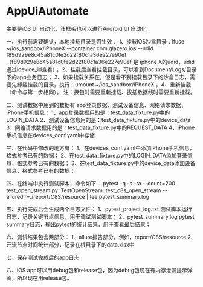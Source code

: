 # AppUiAutomate
主要是iOS UI 自动化，该框架也可以进行Android UI 自动化

一、执行前需要确认，本地挂载目录是否生效：
  1、挂载iOS沙盒目录：ifuse ~/ios_sandbox/iPhoneX --container com.glazero.ios --udid f89d929e8c45a81c0fe2d22f80c1a36e227e90ef
    （f89d929e8c45a81c0fe2d22f80c1a36e227e90ef 是 iphone X的udid，udid通过idevice_id查看）；
  2、挂载后查看挂载目录，可以看到Document/Logs/目录下的app业务日志；
  3、如果挂载关系在，但是看不到挂载目录下的沙盒日志，需要先卸载挂载的目录，执行：umount ~/ios_sandbox/iPhoneX；
  4、重新挂载（命令与第一步相同）。
注：换包时需要重新挂载、拔插数据线时需要重新挂载。

二、测试数据中用到的数据有 app登录数据、测试设备信息、网络请求数据、iPhone手机信息：
  1、app登录数据用的是：test_data_fixture.py中的LOGIN_DATA
  2、测试设备信息用的是：test_data_fixture.py中的device_data
  3、网络请求数据用的是：test_data_fixture.py中的REQUEST_DATA
  4、iPhone手机信息在devices_conf.yaml中存储

三、在代码中修改的地方有：
  1、在devices_conf.yaml中添加iPhone手机信息，格式参考已有的数据；
  2、在test_data_fixture.py中的LOGIN_DATA添加登录信息，格式参考已有的数据；
  3、在test_data_fixture.py中的device_data添加设备信息，格式参考已有的数据；

四、在终端中执行测试脚本，命令如下：
  pytest -q -s -ra --count=200  test_open_stream.py::TestOpenStream::test_c8s_open_stream --alluredir=./report/C8S/resource | tee pytest_summary.log

五、执行完成后会生成两个日志文件：
  1、pytest_project_log.txt 测试脚本运行日志，记录关键节点信息，用于调试测试脚本；
  2、pytest_summary.log pytest summary日志，输出pytest的统计结果，用于查看最后结果；

六、测试结果包含两部分：
  1、allure报告部分，例如，report/C8S/resource
  2、开流节点时间统计部分，记录在根目录下的data.xlsx中

七、保存测试完成后的app日志

八、iOS app可以用debug包和release包，因为debug包现在有内存泄漏提示弹窗，所以现在用release包。
